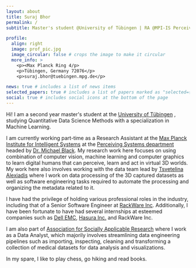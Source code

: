 ```yaml
---
layout: about
title: Suraj Bhor
permalink: /
subtitle: Master's student @University of Tübingen | RA @MPI-IS Perceiving Systems

profile:
  align: right
  image: prof_pic.jpg
  image_circular: false # crops the image to make it circular
  more_info: >
    <p><Max Planck Ring 4/p>
    <p>Tübingen, Germany 72076</p>
    <p>suraj.bhor@tuebingen.mpg.de</p>

news: true # includes a list of news items
selected_papers: true # includes a list of papers marked as "selected={true}"
social: true # includes social icons at the bottom of the page
---
```


Hi! I am a second year master's student at the [University of Tübingen](https://uni-tuebingen.de/) , studying Quantitative Data Science Methods with a specialization in Machine Learning.

I am currently working part-time as a Research Assistant at the [Max Planck Institute for Intelligent Systems](https://is.mpg.de/) at the [Perceiving Systems department](https://ps.is.mpg.de/) headed by [Dr. Michael Black](https://ps.is.mpg.de/person/black).
My research work here focuses on using combination of computer vision, machine learning and computer graphics to learn digital humans that can perceive, learn and act in virtual 3D worlds.\
My work here also involves working with the data team lead by [Tsvetelina Alexiadis](https://ps.is.mpg.de/person/talexiadis) where I work on data processing of the 3D captured datasets as well as software engineering tasks required to automate the processing and organizing the metadata related to it. 

I have had the privilege of holding various professional roles in the industry, including that of a Senior Software Engineer at [RackWare Inc](https://www.rackwareinc.com/).  Additionally, I have been fortunate to have had several internships at esteemed companies such as [Dell EMC](https://www.dell.com/in-en/blog/tags/dell-emc/), [Hasura Inc.](https://hasura.io) and RackWare Inc.

I am also part of [Association for Socially Applicable Research](https://www.asarforindia.org) where I work as a Data Analyst, which majorily involves streamlining data engineering pipelines such as importing, inspecting, cleaning and transforming a collection of medical datasets for data analysis and visualizations.

In my spare, I like to play chess, go hiking and read books.
